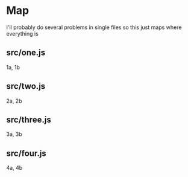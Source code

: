 # Map

I'll probably do several problems in single files so this just maps where everything is

## src/one.js

1a, 1b

## src/two.js

2a, 2b

## src/three.js

3a, 3b

## src/four.js

4a, 4b
